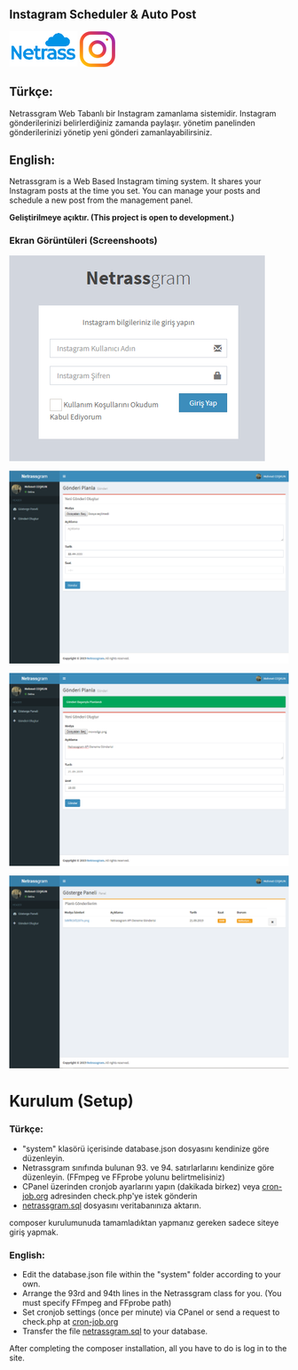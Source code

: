 ## Instagram Scheduler & Auto Post
![NetrassCloud Logo](images/logo.png) ![Instagram Logo](images/instagram.png)

## Türkçe:
Netrassgram Web Tabanlı bir Instagram zamanlama sistemidir. Instagram gönderilerinizi belirlerdiğiniz zamanda paylaşır. yönetim panelinden gönderilerinizi yönetip yeni gönderi zamanlayabilirsiniz.

## English:
Netrassgram is a Web Based Instagram timing system. It shares your Instagram posts at the time you set. You can manage your posts and schedule a new post from the management panel.

**Geliştirilmeye açıktır. (This project is open to development.)**

### Ekran Görüntüleri (Screenshoots)

![Page 1](images/page1.png)

![Page 2](images/page2.png)

![Page 3](images/page3.png)

![Page 4](images/page4.png)

# Kurulum (Setup)

### Türkçe:
 - "system" klasörü içerisinde database.json dosyasını kendinize göre düzenleyin.
 - Netrassgram sınıfında bulunan 93. ve 94. satırlarlarını kendinize göre düzenleyin. (FFmpeg ve FFprobe yolunu belirtmelisiniz)
 - CPanel üzerinden cronjob ayarlarını yapın (dakikada birkez) veya [cron-job.org](https://cron-job.org/) adresinden check.php'ye istek gönderin
 - [netrassgram.sql](netrassgram.sql) dosyasını veritabanınıza aktarın.

composer kurulumunuda tamamladıktan yapmanız gereken sadece siteye giriş yapmak.

### English:
 - Edit the database.json file within the "system" folder according to your own.
 - Arrange the 93rd and 94th lines in the Netrassgram class for you. (You must specify FFmpeg and FFprobe path)
 - Set cronjob settings (once per minute) via CPanel or send a request to check.php at [cron-job.org](https://cron-job.org/)
 - Transfer the file [netrassgram.sql](netrassgram.sql) to your database.

After completing the composer installation, all you have to do is log in to the site.

